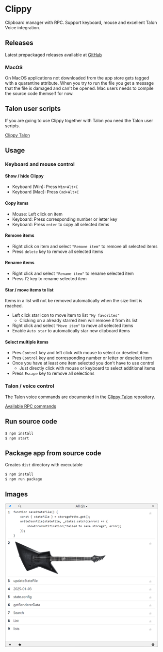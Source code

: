 # Clippy

Clipboard manager with RPC. Support keyboard, mouse and excellent Talon Voice integration.

## Releases

Latest prepackaged releases available at [GitHub](https://github.com/AndreasArvidsson/clippy/releases)

### MacOS

On MacOS applications not downloaded from the app store gets tagged with a quarantine attribute. When you try to run the file you get a message that the file is damaged and can't be opened. Mac users needs to compile the source code themself for now.

## Talon user scripts

If you are going to use Clippy together with Talon you need the Talon user scripts.

[Clippy Talon](https://github.com/AndreasArvidsson/clippy-talon)

## Usage

### Keyboard and mouse control

#### Show / hide Clippy

- Keyboard (Win): Press `Win+Alt+C`
- Keyboard (Mac): Press `Cmd+Alt+C`

#### Copy items

- Mouse: Left click on item
- Keyboard: Press corresponding number or letter key
- Keyboard: Press `enter` to copy all selected items

#### Remove items

- Right click on item and select `"Remove item"` to remove all selected items
- Press `delete` key to remove all selected items

#### Rename items

- Right click and select `"Rename item"` to rename selected item
- Press `F2` key to rename selected item

#### Star / move items to list

Items in a list will not be removed automatically when the size limit is reached.

- Left click star icon to move item to list `"My favorites"`
    - Clicking on a already starred item will remove it from its list
- Right click and select `"Move item"` to move all selected items
- Enable `Auto star` to automatically star new clipboard items

#### Select multiple items

- Pres `Control` key and left click with mouse to select or deselect item
- Pres `Control` key and corresponding number or letter or deselect item
- Once you have at least one item selected you don't have to use control
    - Just directly click with mouse or keyboard to select additional items
- Press `Escape` key to remove all selections

### Talon / voice control

The Talon voice commands are documented in the [Clippy Talon](https://github.com/AndreasArvidsson/clippy-talon) repository.

[Available RPC commands](./src/types/Command.ts)

## Run source code

```
$ npm install
$ npm start
```

## Package app from source code

Creates `dist` directory with executable

```
$ npm install
$ npm run package
```

## Images

![Clippy](./images/clippy.png)
